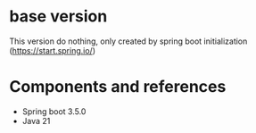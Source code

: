 # base version
This version do nothing, only created by spring boot initialization (https://start.spring.io/)

# Components and references
- Spring boot 3.5.0
- Java 21


